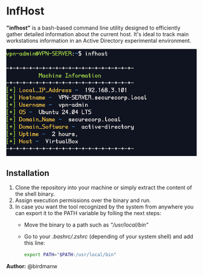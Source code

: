 # InfHost

**"infhost"** is a bash-based command line utility designed to efficiently gather detailed information about the current host. It's ideal to track main workstations information in an Active Directory experimental environment.

<div align="center">
  <img src="https://github.com/birdm4nw/InfHost/blob/main/images/infhost-1.png" width="800" />
</div>

## Installation
1. Clone the repository into your machine or simply extract the content of the shell binary.
2. Assign execution permissions over the binary and run.
3. In case you want the tool recognized by the system from anywhere you can export it to the PATH variable by folling the next steps:
    - Move the binary to a path such as *"/usr/local/bin"*
    - Go to your *.bashrc/.zshrc* (depending of your system shell) and add this line:
      
      ```bash
      export PATH="$PATH:/usr/local/bin"
      ```

      

**Author:** @birdmanw

